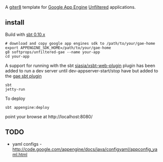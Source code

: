 A [giter8][g8] template for [Google App Engine][gae] [Unfiltered][unfiltered] applications.


## install

Build with [sbt 0.10.x][sbt]

    # download and copy google app engines sdk to /path/to/your/gae-home
    export APPENGINE_SDK_HOME=/path/to/your/gae-home
    g8 softprops/unfiltered-gae --name your-app
    cd your-app

A support for running with the sbt [siasia/xsbt-web-plugin](https://github.com/siasia/xsbt-web-plugin#readme) plugin has been added to run a dev server until dev-appserver-start/stop have but added to the [gae sbt plugin][gaesbt]

    sbt
    jetty-run

To deploy

    sbt appengine:deploy



point your browse at http://localhost:8080/

## TODO

* yaml configs - http://code.google.com/appengine/docs/java/configyaml/appconfig_yaml.html

[sbt]: https://github.com/harrah/xsbt/wiki
[eed3si9n]: https://github.com/eed3si9n/
[gaesbt]: https://github.com/eed3si9n/sbt-appengine
[g8]: http://github.com/n8han/giter8#readme
[unfiltered]: http://github.com/n8han/unfiltered#readme
[gae]: http://code.google.com/appengine/
